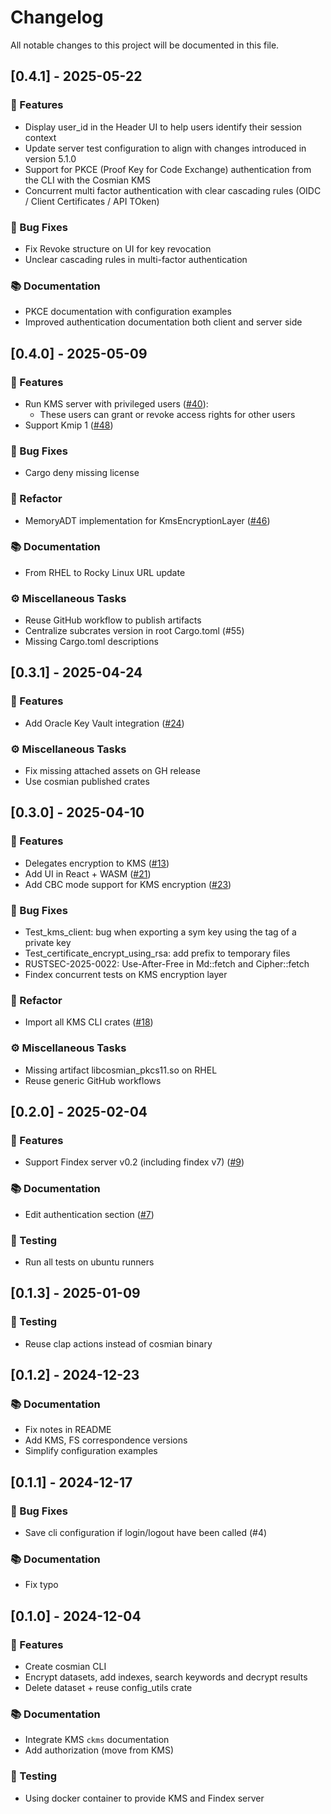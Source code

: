 # Changelog

All notable changes to this project will be documented in this file.

## [0.4.1] - 2025-05-22

### 🚀 Features

- Display user_id in the Header UI to help users identify their session context
- Update server test configuration to align with changes introduced in version 5.1.0
- Support for PKCE (Proof Key for Code Exchange) authentication from the CLI with the Cosmian KMS
- Concurrent multi factor authentication with clear cascading rules (OIDC / Client Certificates / API TOken)

### 🐛 Bug Fixes

- Fix Revoke structure on UI for key revocation
- Unclear cascading rules in multi-factor authentication

### 📚 Documentation

- PKCE documentation with configuration examples
- Improved authentication documentation both client and server side

## [0.4.0] - 2025-05-09

### 🚀 Features

- Run KMS server with privileged users ([#40](https://github.com/Cosmian/client/pull/40)):
  - These users can grant or revoke access rights for other users
- Support Kmip 1 ([#48](https://github.com/Cosmian/client/pull/48))

### 🐛 Bug Fixes

- Cargo deny missing license

### 🚜 Refactor

- MemoryADT implementation for KmsEncryptionLayer ([#46](https://github.com/Cosmian/client/pull/46))

### 📚 Documentation

- From RHEL to Rocky Linux URL update

### ⚙️ Miscellaneous Tasks

- Reuse GitHub workflow to publish artifacts
- Centralize subcrates version in root Cargo.toml (#55)
- Missing Cargo.toml descriptions

## [0.3.1] - 2025-04-24

### 🚀 Features

- Add Oracle Key Vault integration ([#24](https://github.com/Cosmian/client/pull/24))

### ⚙️ Miscellaneous Tasks

- Fix missing attached assets on GH release
- Use cosmian published crates

## [0.3.0] - 2025-04-10

### 🚀 Features

- Delegates encryption to KMS ([#13](https://github.com/Cosmian/client/pull/13))
- Add UI in React + WASM ([#21](https://github.com/Cosmian/client/pull/21))
- Add CBC mode support for KMS encryption ([#23](https://github.com/Cosmian/client/pull/23))

### 🐛 Bug Fixes

- Test_kms_client: bug when exporting a sym key using the tag of a private key
- Test_certificate_encrypt_using_rsa: add prefix to temporary files
- RUSTSEC-2025-0022: Use-After-Free in Md::fetch and Cipher::fetch
- Findex concurrent tests on KMS encryption layer

### 🚜 Refactor

- Import all KMS CLI crates ([#18](https://github.com/Cosmian/client/pull/18))

### ⚙️ Miscellaneous Tasks

- Missing artifact libcosmian_pkcs11.so on RHEL
- Reuse generic GitHub workflows

## [0.2.0] - 2025-02-04

### 🚀 Features

- Support Findex server v0.2 (including findex v7) ([#9](https://github.com/Cosmian/client/pull/9))

### 📚 Documentation

- Edit authentication section ([#7](https://github.com/Cosmian/client/pull/7))

### 🧪 Testing

- Run all tests on ubuntu runners

## [0.1.3] - 2025-01-09

### 🧪 Testing

- Reuse clap actions instead of cosmian binary

## [0.1.2] - 2024-12-23

### 📚 Documentation

- Fix notes in README
- Add KMS, FS correspondence versions
- Simplify configuration examples

## [0.1.1] - 2024-12-17

### 🐛 Bug Fixes

- Save cli configuration if login/logout have been called (#4)

### 📚 Documentation

- Fix typo

## [0.1.0] - 2024-12-04

### 🚀 Features

- Create cosmian CLI
- Encrypt datasets, add indexes, search keywords and decrypt results
- Delete dataset + reuse config_utils crate

### 📚 Documentation

- Integrate KMS `ckms` documentation
- Add authorization (move from KMS)

### 🧪 Testing

- Using docker container to provide KMS and Findex server

<!-- generated by git-cliff -->
